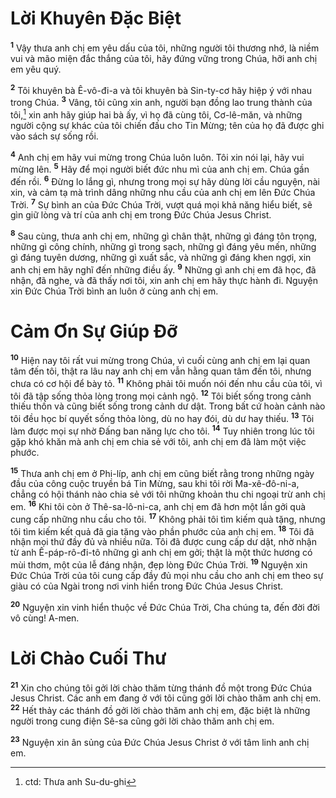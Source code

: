 # Lời Khuyên Đặc Biệt
<sup><b>1</b></sup> Vậy thưa anh chị em yêu dấu của tôi, những người tôi thương nhớ, là niềm vui và mão miện đắc thắng của tôi, hãy đứng vững trong Chúa, hỡi anh chị em yêu quý.

<sup><b>2</b></sup> Tôi khuyên bà Ê-vô-đi-a và tôi khuyên bà Sin-ty-cơ hãy hiệp ý với nhau trong Chúa. <sup><b>3</b></sup> Vâng, tôi cũng xin anh, người bạn đồng lao trung thành của tôi,[^1-07c87bea-f805-4a6a-b62e-03d3735107e1] xin anh hãy giúp hai bà ấy, vì họ đã cùng tôi, Cơ-lê-măn, và những người cộng sự khác của tôi chiến đấu cho Tin Mừng; tên của họ đã được ghi vào sách sự sống rồi.

<sup><b>4</b></sup> Anh chị em hãy vui mừng trong Chúa luôn luôn. Tôi xin nói lại, hãy vui mừng lên. <sup><b>5</b></sup> Hãy để mọi người biết đức nhu mì của anh chị em. Chúa gần đến rồi. <sup><b>6</b></sup> Đừng lo lắng gì, nhưng trong mọi sự hãy dùng lời cầu nguyện, nài xin, và cảm tạ mà trình dâng những nhu cầu của anh chị em lên Đức Chúa Trời. <sup><b>7</b></sup> Sự bình an của Đức Chúa Trời, vượt quá mọi khả năng hiểu biết, sẽ gìn giữ lòng và trí của anh chị em trong Đức Chúa Jesus Christ.

<sup><b>8</b></sup> Sau cùng, thưa anh chị em, những gì chân thật, những gì đáng tôn trọng, những gì công chính, những gì trong sạch, những gì đáng yêu mến, những gì đáng tuyên dương, những gì xuất sắc, và những gì đáng khen ngợi, xin anh chị em hãy nghĩ đến những điều ấy. <sup><b>9</b></sup> Những gì anh chị em đã học, đã nhận, đã nghe, và đã thấy nơi tôi, xin anh chị em hãy thực hành đi. Nguyện xin Đức Chúa Trời bình an luôn ở cùng anh chị em.

# Cảm Ơn Sự Giúp Đỡ
<sup><b>10</b></sup> Hiện nay tôi rất vui mừng trong Chúa, vì cuối cùng anh chị em lại quan tâm đến tôi, thật ra lâu nay anh chị em vẫn hằng quan tâm đến tôi, nhưng chưa có cơ hội để bày tỏ. <sup><b>11</b></sup> Không phải tôi muốn nói đến nhu cầu của tôi, vì tôi đã tập sống thỏa lòng trong mọi cảnh ngộ. <sup><b>12</b></sup> Tôi biết sống trong cảnh thiếu thốn và cũng biết sống trong cảnh dư dật. Trong bất cứ hoàn cảnh nào tôi đều học bí quyết sống thỏa lòng, dù no hay đói, dù dư hay thiếu. <sup><b>13</b></sup> Tôi làm được mọi sự nhờ Đấng ban năng lực cho tôi. <sup><b>14</b></sup> Tuy nhiên trong lúc tôi gặp khó khăn mà anh chị em chia sẻ với tôi, anh chị em đã làm một việc phước.

<sup><b>15</b></sup> Thưa anh chị em ở Phi-líp, anh chị em cũng biết rằng trong những ngày đầu của công cuộc truyền bá Tin Mừng, sau khi tôi rời Ma-xê-đô-ni-a, chẳng có hội thánh nào chia sẻ với tôi những khoản thu chi ngoại trừ anh chị em. <sup><b>16</b></sup> Khi tôi còn ở Thê-sa-lô-ni-ca, anh chị em đã hơn một lần gởi quà cung cấp những nhu cầu cho tôi. <sup><b>17</b></sup> Không phải tôi tìm kiếm quà tặng, nhưng tôi tìm kiếm kết quả đã gia tăng vào phần phước của anh chị em. <sup><b>18</b></sup> Tôi đã nhận mọi thứ đầy đủ và nhiều nữa. Tôi đã được cung cấp dư dật, nhờ nhận từ anh Ê-páp-rô-đi-tô những gì anh chị em gởi; thật là một thức hương có mùi thơm, một của lễ đáng nhận, đẹp lòng Đức Chúa Trời. <sup><b>19</b></sup> Nguyện xin Đức Chúa Trời của tôi cung cấp đầy đủ mọi nhu cầu cho anh chị em theo sự giàu có của Ngài trong nơi vinh hiển trong Đức Chúa Jesus Christ.

<sup><b>20</b></sup> Nguyện xin vinh hiển thuộc về Đức Chúa Trời, Cha chúng ta, đến đời đời vô cùng! A-men.

# Lời Chào Cuối Thư
<sup><b>21</b></sup> Xin cho chúng tôi gởi lời chào thăm từng thánh đồ một trong Đức Chúa Jesus Christ. Các anh em đang ở với tôi cũng gởi lời chào thăm anh chị em. <sup><b>22</b></sup> Hết thảy các thánh đồ gởi lời chào thăm anh chị em, đặc biệt là những người trong cung điện Sê-sa cũng gởi lời chào thăm anh chị em.

<sup><b>23</b></sup> Nguyện xin ân sủng của Đức Chúa Jesus Christ ở với tâm linh anh chị em.

[^1-07c87bea-f805-4a6a-b62e-03d3735107e1]: ctd: Thưa anh Su-du-ghi